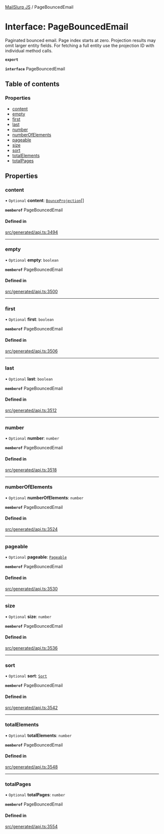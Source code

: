 [MailSlurp JS](../README.md) / PageBouncedEmail

# Interface: PageBouncedEmail

Paginated bounced email. Page index starts at zero. Projection results may omit larger entity fields. For fetching a full entity use the projection ID with individual method calls.

**`export`**

**`interface`** PageBouncedEmail

## Table of contents

### Properties

- [content](PageBouncedEmail.md#content)
- [empty](PageBouncedEmail.md#empty)
- [first](PageBouncedEmail.md#first)
- [last](PageBouncedEmail.md#last)
- [number](PageBouncedEmail.md#number)
- [numberOfElements](PageBouncedEmail.md#numberofelements)
- [pageable](PageBouncedEmail.md#pageable)
- [size](PageBouncedEmail.md#size)
- [sort](PageBouncedEmail.md#sort)
- [totalElements](PageBouncedEmail.md#totalelements)
- [totalPages](PageBouncedEmail.md#totalpages)

## Properties

### content

• `Optional` **content**: [`BounceProjection`](BounceProjection.md)[]

**`memberof`** PageBouncedEmail

#### Defined in

[src/generated/api.ts:3494](https://github.com/mailslurp/mailslurp-client/blob/6534d6f/src/generated/api.ts#L3494)

___

### empty

• `Optional` **empty**: `boolean`

**`memberof`** PageBouncedEmail

#### Defined in

[src/generated/api.ts:3500](https://github.com/mailslurp/mailslurp-client/blob/6534d6f/src/generated/api.ts#L3500)

___

### first

• `Optional` **first**: `boolean`

**`memberof`** PageBouncedEmail

#### Defined in

[src/generated/api.ts:3506](https://github.com/mailslurp/mailslurp-client/blob/6534d6f/src/generated/api.ts#L3506)

___

### last

• `Optional` **last**: `boolean`

**`memberof`** PageBouncedEmail

#### Defined in

[src/generated/api.ts:3512](https://github.com/mailslurp/mailslurp-client/blob/6534d6f/src/generated/api.ts#L3512)

___

### number

• `Optional` **number**: `number`

**`memberof`** PageBouncedEmail

#### Defined in

[src/generated/api.ts:3518](https://github.com/mailslurp/mailslurp-client/blob/6534d6f/src/generated/api.ts#L3518)

___

### numberOfElements

• `Optional` **numberOfElements**: `number`

**`memberof`** PageBouncedEmail

#### Defined in

[src/generated/api.ts:3524](https://github.com/mailslurp/mailslurp-client/blob/6534d6f/src/generated/api.ts#L3524)

___

### pageable

• `Optional` **pageable**: [`Pageable`](Pageable.md)

**`memberof`** PageBouncedEmail

#### Defined in

[src/generated/api.ts:3530](https://github.com/mailslurp/mailslurp-client/blob/6534d6f/src/generated/api.ts#L3530)

___

### size

• `Optional` **size**: `number`

**`memberof`** PageBouncedEmail

#### Defined in

[src/generated/api.ts:3536](https://github.com/mailslurp/mailslurp-client/blob/6534d6f/src/generated/api.ts#L3536)

___

### sort

• `Optional` **sort**: [`Sort`](Sort.md)

**`memberof`** PageBouncedEmail

#### Defined in

[src/generated/api.ts:3542](https://github.com/mailslurp/mailslurp-client/blob/6534d6f/src/generated/api.ts#L3542)

___

### totalElements

• `Optional` **totalElements**: `number`

**`memberof`** PageBouncedEmail

#### Defined in

[src/generated/api.ts:3548](https://github.com/mailslurp/mailslurp-client/blob/6534d6f/src/generated/api.ts#L3548)

___

### totalPages

• `Optional` **totalPages**: `number`

**`memberof`** PageBouncedEmail

#### Defined in

[src/generated/api.ts:3554](https://github.com/mailslurp/mailslurp-client/blob/6534d6f/src/generated/api.ts#L3554)
